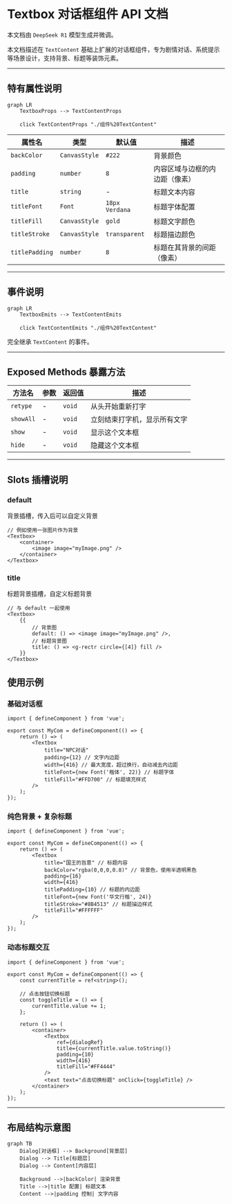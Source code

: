 # Textbox 对话框组件 API 文档

本文档由 `DeepSeek R1` 模型生成并微调。

本文档描述在 `TextContent` 基础上扩展的对话框组件，专为剧情对话、系统提示等场景设计，支持背景、标题等装饰元素。

---

## 特有属性说明

```mermaid
graph LR
    TextboxProps --> TextContentProps

    click TextContentProps "./组件%20TextContent"
```

| 属性名         | 类型          | 默认值         | 描述                           |
| -------------- | ------------- | -------------- | ------------------------------ |
| `backColor`    | `CanvasStyle` | `#222`         | 背景颜色                       |
| `padding`      | `number`      | `8`            | 内容区域与边框的内边距（像素） |
| `title`        | `string`      | -              | 标题文本内容                   |
| `titleFont`    | `Font`        | `18px Verdana` | 标题字体配置                   |
| `titleFill`    | `CanvasStyle` | `gold`         | 标题文字颜色                   |
| `titleStroke`  | `CanvasStyle` | `transparent`  | 标题描边颜色                   |
| `titlePadding` | `number`      | `8`            | 标题在其背景的间距（像素）     |

---

## 事件说明

```mermaid
graph LR
    TextboxEmits --> TextContentEmits

    click TextContentEmits "./组件%20TextContent"
```

完全继承 `TextContent` 的事件。

---

## Exposed Methods 暴露方法

| 方法名    | 参数 | 返回值 | 描述                         |
| --------- | ---- | ------ | ---------------------------- |
| `retype`  | -    | `void` | 从头开始重新打字             |
| `showAll` | -    | `void` | 立刻结束打字机，显示所有文字 |
| `show`    | -    | `void` | 显示这个文本框               |
| `hide`    | -    | `void` | 隐藏这个文本框               |

---

## Slots 插槽说明

### default

背景插槽，传入后可以自定义背景

```tsx
// 例如使用一张图片作为背景
<Textbox>
    <container>
        <image image="myImage.png" />
    </container>
</Textbox>
```

### title

标题背景插槽，自定义标题背景

```tsx
// 与 default 一起使用
<Textbox>
    {{
        // 背景图
        default: () => <image image="myImage.png" />,
        // 标题背景图
        title: () => <g-rectr circle={[4]} fill />
    }}
</Textbox>
```

## 使用示例

### 基础对话框

```tsx
import { defineComponent } from 'vue';

export const MyCom = defineComponent(() => {
    return () => (
        <Textbox
            title="NPC对话"
            padding={12} // 文字内边距
            width={416} // 最大宽度，超过换行，自动减去内边距
            titleFont={new Font('楷体', 22)} // 标题字体
            titleFill="#FFD700" // 标题填充样式
        />
    );
});
```

### 纯色背景 + 复杂标题

```tsx
import { defineComponent } from 'vue';

export const MyCom = defineComponent(() => {
    return () => (
        <Textbox
            title="国王的旨意" // 标题内容
            backColor="rgba(0,0,0,0.8)" // 背景色，使用半透明黑色
            padding={16}
            width={416}
            titlePadding={10} // 标题的内边距
            titleFont={new Font('华文行楷', 24)}
            titleStroke="#8B4513" // 标题描边样式
            titleFill="#FFFFFF"
        />
    );
});
```

### 动态标题交互

```tsx
import { defineComponent } from 'vue';

export const MyCom = defineComponent(() => {
    const currentTitle = ref<string>();

    // 点击按钮切换标题
    const toggleTitle = () => {
        currentTitle.value += 1;
    };

    return () => (
        <container>
            <Textbox
                ref={dialogRef}
                title={currentTitle.value.toString()}
                padding={10}
                width={416}
                titleFill="#FF4444"
            />
            <text text="点击切换标题" onClick={toggleTitle} />
        </container>
    );
});
```

---

## 布局结构示意图

```mermaid
graph TB
    Dialog[对话框] --> Background[背景层]
    Dialog --> Title[标题层]
    Dialog --> Content[内容层]

    Background -->|backColor| 渲染背景
    Title -->|title 配置| 标题文本
    Content -->|padding 控制| 文字内容
```
